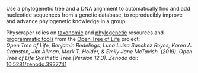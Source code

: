 Use a phylogenetic tree and a DNA alignment to automatically find and add nucleotide sequences from a genetic database, to reproducibly improve and advance phylogenetic knowledge in a group.

Physcraper relies on [taxonomic](https://tree.opentreeoflife.org/about/taxonomy-version/ott3.3) and [phylogenetic](https://github.com/OpenTreeOfLife/phylesystem-1) resources and [programmatic tools](https://github.com/OpenTreeOfLife/germinator/wiki/Open-Tree-of-Life-Web-APIs) from the [Open Tree of Life](https://tree.opentreeoflife.org/opentree/argus/opentree12.3@ott93302) project:
<br/>
*Open Tree of Life, Benjamin Redelings, Luna Luisa Sanchez Reyes, Karen A. Cranston, Jim Allman, Mark T. Holder, & Emily Jane McTavish. (2019). Open Tree of Life Synthetic Tree (Version 12.3). Zenodo* doi: [10.5281/zenodo.3937741](https://doi.org/10.5281/zenodo.3937741)
